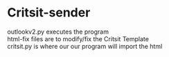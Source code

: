# Critsit-sender

outlookv2.py executes the program  
html-fix files are to modify/fix the Critsit Template  
critsit.py is where our our program will import the html  
